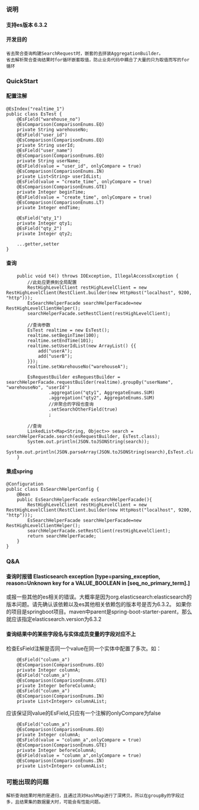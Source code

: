 ### 说明
#### 支持es版本 6.3.2
#### 开发目的
	省去聚合查询构建SearchRequest时，嵌套的去拼装AggregationBuilder。
	省去解析聚合查询结果时for循环嵌套取值，防止业务代码中耦合了大量的只为取值而写的for循环
### QuickStart
#### 配置注解
```
@EsIndex("realtime_1")
public class EsTest {
    @EsField("warehouse_no")
    @EsComparison(ComparisonEnums.EQ)
    private String warehouseNo;
    @EsField("user_id")
    @EsComparison(ComparisonEnums.EQ)
    private String userId;
    @EsField("user_name")
    @EsComparison(ComparisonEnums.EQ)
    private String userName;
    @EsField(value = "user_id", onlyCompare = true)
    @EsComparison(ComparisonEnums.IN)
    private List<String> userIdList;
    @EsField(value = "create_time", onlyCompare = true)
    @EsComparison(ComparisonEnums.GTE)
    private Integer beginTime;
    @EsField(value = "create_time", onlyCompare = true)
    @EsComparison(ComparisonEnums.LT)
    private Integer endTime;

    @EsField("qty_1")
    private Integer qty1;
    @EsField("qty_2")
    private Integer qty2;

	...getter,setter
}
```
#### 查询
```
    public void t4() throws IOException, IllegalAccessException {
        //此处应更换到全局配置
        RestHighLevelClient restHighLevelClient = new RestHighLevelClient(RestClient.builder(new HttpHost("localhost", 9200, "http")));
        EsSearchHelperFacade searchHelperFacade=new RestHighLevelClientHelper();
        searchHelperFacade.setRestClient(restHighLevelClient);

        //查询参数
        EsTest realtime = new EsTest();
        realtime.setBeginTime(100);
        realtime.setEndTime(101);
        realtime.setUserIdList(new ArrayList() {{
            add("userA");
            add("userB");
        }});
        realtime.setWarehouseNo("warehouseA");

        EsRequestBuilder esRequestBuilder = searchHelperFacade.requestBuilder(realtime).groupBy("userName", "warehouseNo", "userId")
                .aggregation("qty1", AggregateEnums.SUM)
                .aggregation("qty2", AggregateEnums.SUM)
                //非聚合的字段也查询
                .setSearchOtherField(true)
                ;

        //查询
        LinkedList<Map<String, Object>> search = searchHelperFacade.search(esRequestBuilder, EsTest.class);
        System.out.println(JSON.toJSONString(search));
        System.out.println(JSON.parseArray(JSON.toJSONString(search),EsTest.class));
    }
```
#### 集成spring
```
@Configuration
public class EsSearchHelperConfig {
    @Bean
    public EsSearchHelperFacade esSearchHelperFacade(){
        RestHighLevelClient restHighLevelClient = new RestHighLevelClient(RestClient.builder(new HttpHost("localhost", 9200, "http")));
        EsSearchHelperFacade searchHelperFacade=new RestHighLevelClientHelper();
        searchHelperFacade.setRestClient(restHighLevelClient);
        return searchHelperFacade;
    }
}
```
### Q&A
#### 查询时报错 Elasticsearch exception [type=parsing_exception, reason=Unknown key for a VALUE_BOOLEAN in [seq_no_primary_term].]
或报一些其他的es相关的错误。大概率是因为org.elasticsearch:elasticsearch的版本问题。请先确认该依赖以及es其他相关依赖包的版本号是否为6.3.2。
如果你的项目是springboot项目。maven中parent是spring-boot-starter-parent，那么就应该指定elasticsearch.version为6.3.2
#### 查询结果中的某些字段名与实体成员变量的字段对应不上
检查EsField注解是否同一个value在同一个实体中配置了多次。如：
```
    @EsField("column_a")
    @EsComparison(ComparisonEnums.EQ)
    private Integer columnA;
    @EsField("column_a")
    @EsComparison(ComparisonEnums.GTE)
    private Integer beforeColumnA;
    @EsField("column_a")
    @EsComparison(ComparisonEnums.IN)
    private List<Integer> columnAList;
```
应该保证同value的EsField,只应有一个注解的onlyCompare为false
```
    @EsField("column_a")
    @EsComparison(ComparisonEnums.EQ)
    private Integer columnA;
    @EsField(value = "column_a",onlyCompare = true)
    @EsComparison(ComparisonEnums.GTE)
    private Integer beforeColumnA;
    @EsField(value = "column_a",onlyCompare = true)
    @EsComparison(ComparisonEnums.IN)
    private List<Integer> columnAList;
```
### 可能出现的问题
	解析查询结果时用的是递归，且通过流对HashMap进行了深拷贝。所以在groupBy的字段过多，且结果集的数据量大时，可能会有性能问题。
